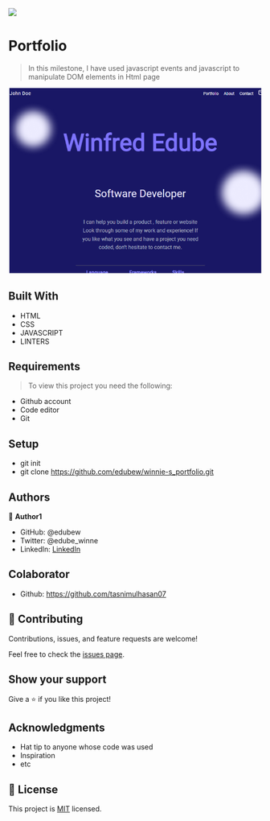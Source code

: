 ![](https://img.shields.io/badge/Microverse-blueviolet)

# Portfolio
> In this milestone, I have used javascript events and javascript to manipulate DOM elements in Html page



![Screenshot](./IMG1/my-portolio.PNG/)

## Built With

- HTML
- CSS
- JAVASCRIPT
- LINTERS

## Requirements

> To view this project you need the following:
- Github account
- Code editor
- Git

## Setup
- git init
- git clone https://github.com/edubew/winnie-s_portfolio.git


## Authors

👤 **Author1**

- GitHub: @edubew
- Twitter: @edube_winne
- LinkedIn: [LinkedIn](https://linkedin.com/in/winfred-edube-9820a422a/)

## Colaborator

- Github: https://github.com/tasnimulhasan07


## 🤝 Contributing

Contributions, issues, and feature requests are welcome!

Feel free to check the [issues page](../../issues/).

## Show your support

Give a ⭐️ if you like this project!

## Acknowledgments

- Hat tip to anyone whose code was used
- Inspiration
- etc

## 📝 License

This project is [MIT](./MIT.md) licensed.
